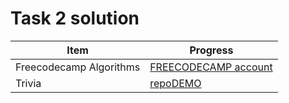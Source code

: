 # Task 2 solution

|Item|Progress|
|----|--------|
|Freecodecamp Algorithms|[FREECODECAMP account](https://www.freecodecamp.com/amashoshyna)|
|Trivia|[repo](https://github.com/AMashoshyna/trivia)[DEMO](https://amashoshyna.github.io/trivia/)|